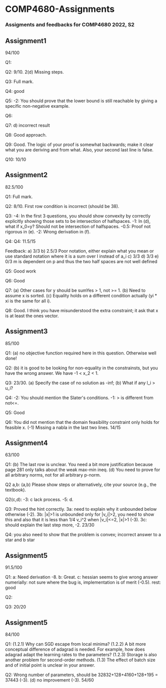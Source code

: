 # COMP4680-Assignments

### Assigments and feedbacks for COMP4680 2022, S2

## Assignment1
94/100

Q1: 

Q2: 9/10. 2(d) Missing steps.

Q3: Full mark.

Q4: good

Q5: -2: You should prove that the lower bound is still reachable by giving a specific non-negative example.

Q6: 

Q7: d) incorrect result

Q8: Good approach.

Q9: Good. The logic of your proof is somewhat backwards; make it clear what you are deriving and from what. Also, your second last line is false.

Q10: 10/10

## Assignment2
82.5/100

Q1: Full mark.

Q2: 8/10. First row condition is incorrect (should be 38).

Q3: -4: In the first 3 questions, you should show convexity by correctly explicitly showing those sets to be intersection of halfspaces. -1: In (d), what if x_0=y? Should not be intersection of halfspaces. -0.5: Proof not rigorous in (e). -2: Wrong derivation in (f).

Q4: Q4: 11.5/15

Feedback:
a) 3/3 
b) 2.5/3 
Poor notation, either explain what you mean or use standard notation where it is a sum over I instead of a_i
c) 3/3 
d) 3/3 
e) 0/3 
m is dependent on p and thus the two half spaces are not well defined

Q5: Good work 

Q6: Good

Q7: (a) Other cases for y should be sumYes > 1, not >= 1. (b) Need to assume x is sorted. (c) Equality holds on a different condition actually (yi * xi is the same for all i).

Q8: Good. I think you have misunderstood the extra constraint; it ask that x is at least the ones vector.

## Assignment3
85/100

Q1: (a) no objective function required here in this question. Otherwise well done!

Q2: (b) it is good to be looking for non-equality in the constrainsts, but you have the wrong answer. We have -1 < x_2 < 1.

Q3: 23/30. (a) Specify the case of no solution as -inf; (b) What if any l_i > u_i?

Q4: -2: You should mention the Slater's conditions. -1: > is different from not<=.

Q5: Good

Q6: You did not mention that the domain feasibility constraint only holds for feasible x. (-1)
Missing a nabla in the last two lines.
14/15

## Assignment4
63/100

Q1: (b) The  last row is unclear. You need a bit more justification because page 281 only talks about the weak max-min ineq. (d) You need to prove for all arbitrary norms, not for all arbitrary p-norm.



Q2 a,b: (a,b) Please show steps or alternatively, cite your source (e.g., the textbook).



Q2(c,d): -3: c lack process. -5: d.



Q3: Proved the hint correctly. 3a: need to explain why it unbounded below otherwise (-2). 3b: |x|>1 is unbounded only for |v_i|>2, you need to show this and also that it is less than 1/4 v_i^2 when |v_i|<=2, |x|>1 (-3). 3c: should explain the last step more, -2. 23/30



Q4: you also need to show that the problem is convex; incorrect answer to a star and b star

## Assignment5
91.5/100

Q1: a: Need derivation -8. b: Great. c: hessian seems to give wrong answer numerially: not sure where the bug is, implementation is of merit (-0.5). rest: good

Q2: 

Q3: 20/20

## Assignment5
84/100

Q1: (1.2.1) Why can SGD escape from local minima?
(1.2.2) A bit more conceptual difference of adagrad is needed. For example, how does adagrad adapt the learning rates to the parameters?
(1.2.3) Storage is also another problem for second-order methods.
(1.3) The effect of batch size and of initial point is unclear in your answer.

Q2: Wrong number of parameters, should be 32832+128+4160+128+195 = 37443 (-3). (d) no improvement (-3). 54/60
